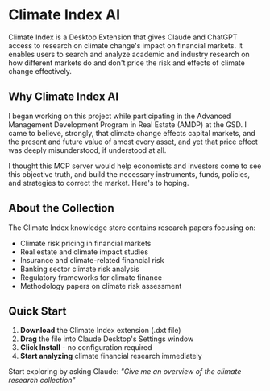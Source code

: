 # Climate Index AI

Climate Index is a Desktop Extension that gives Claude and ChatGPT access to research on climate change's impact on financial markets. It enables users to search and analyze academic and industry research on how different markets do and don't price the risk and effects of climate change effectively.

## Why Climate Index AI

I began working on this project while participating in the Advanced Management Development Program in Real Estate (AMDP) at the GSD. I came to believe, strongly, that climate change effects capital markets, and the present and future value of amost every asset, and yet that price effect was deeply misunderstood, if understood at all. 

I thought this MCP server would help economists and investors come to see this objective truth, and build the necessary instruments, funds, policies, and strategies to correct the market. Here's to hoping. 

## About the Collection

The Climate Index knowledge store contains research papers focusing on:

- Climate risk pricing in financial markets
- Real estate and climate impact studies
- Insurance and climate-related financial risk
- Banking sector climate risk analysis
- Regulatory frameworks for climate finance
- Methodology papers on climate risk assessment


## Quick Start

1. **Download** the Climate Index extension (.dxt file)
2. **Drag** the file into Claude Desktop's Settings window
3. **Click Install** - no configuration required
4. **Start analyzing** climate financial research immediately

Start exploring by asking Claude: *"Give me an overview of the climate research collection"*